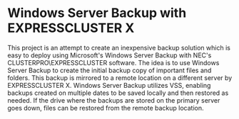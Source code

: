 # Windows Server Backup with EXPRESSCLUSTER X
This project is an attempt to create an inexpensive backup solution which is easy to deploy using Microsoft's Windows Server Backup with NEC's CLUSTERPRO\EXPRESSCLUSTER software. The idea is to use Windows Server Backup to create the initial backup copy of important files and folders. This backup is mirrored to a remote location on a different server by EXPRESSCLUSTER X. Windows Server Backup utilizes VSS, enabling backups created on multiple dates to be saved locally and then restored as needed. If the drive where the backups are stored on the primary server goes down, files can be restored from the remote backup location.
